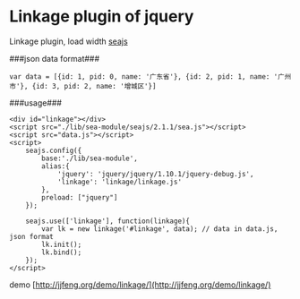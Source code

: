 Linkage plugin of jquery
=====

Linkage plugin, load width [seajs](http://seajs.org/)

###json data format###

	var data = [{id: 1, pid: 0, name: '广东省'}, {id: 2, pid: 1, name: '广州市'}, {id: 3, pid: 2, name: '增城区'}]
	
	
###usage###

	<div id="linkage"></div>
    <script src="./lib/sea-module/seajs/2.1.1/sea.js"></script>
    <script src="data.js"></script>
    <script>
        seajs.config({
            base:'./lib/sea-module',
            alias:{
                'jquery': 'jquery/jquery/1.10.1/jquery-debug.js',
                'linkage': 'linkage/linkage.js'
            },
            preload: ["jquery"]
        });

        seajs.use(['linkage'], function(linkage){
            var lk = new linkage('#linkage', data); // data in data.js, json format
            lk.init();
            lk.bind();
        });
    </script>

demo [http://jjfeng.org/demo/linkage/](http://jjfeng.org/demo/linkage/)
